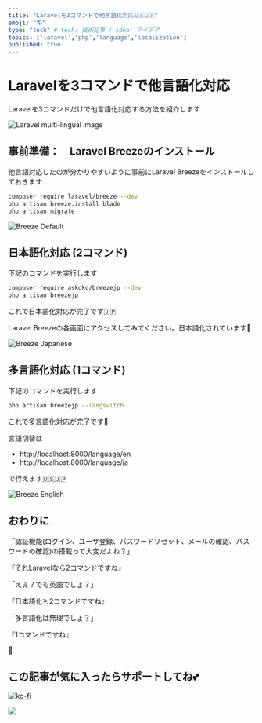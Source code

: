 ```yaml
---
title: "Laravelを3コマンドで他言語化対応🇺🇸🇯🇵"
emoji: "🌎"
type: "tech" # tech: 技術記事 / idea: アイデア
topics: ['laravel','php','language','localization']
published: true
---
```

# Laravelを3コマンドで他言語化対応

Laravelを3コマンドだけで他言語化対応する方法を紹介します

![Laravel multi-lingual image](https://storage.googleapis.com/zenn-user-upload/2a2b10186d6e-20230709.gif)

## 事前準備：　Laravel Breezeのインストール

他言語対応したのが分かりやすいように事前にLaravel Breezeをインストールしておきます

```bash
composer require laravel/breeze --dev
php artisan breeze:install blade
php artisan migrate
```

![Breeze Default](https://storage.googleapis.com/zenn-user-upload/0b6c5e67f8a0-20230709.png)

## 日本語化対応 (2コマンド)

下記のコマンドを実行します

```bash
composer require askdkc/breezejp --dev
php artisan breezejp
```

これで日本語化対応が完了です🇯🇵

Laravel Breezeの各画面にアクセスしてみてください。日本語化されています👀

![Breeze Japanese](https://storage.googleapis.com/zenn-user-upload/6eafa5f1efb7-20230709.png)

## 多言語化対応 (1コマンド)

下記のコマンドを実行します

```bash
php artisan breezejp --langswitch
```

これで多言語化対応が完了です🤯

言語切替は

- http://localhost:8000/language/en
- http://localhost:8000/language/ja

で行えます🇺🇸🇯🇵

![Breeze English](https://storage.googleapis.com/zenn-user-upload/06d4be1311fc-20230709.png)

## おわりに

「認証機能(ログイン、ユーザ登録、パスワードリセット、メールの確認、パスワードの確認)の搭載って大変だよね？」

『それLaravelなら2コマンドですね』

「えぇ？でも英語でしょ？」

『日本語化も2コマンドですね』

「多言語化は無理でしょ？」

『1コマンドですね』

🤯

## この記事が気に入ったらサポートしてね💕

[![ko-fi](https://ko-fi.com/img/githubbutton_sm.svg)](https://ko-fi.com/X7X8O7KCU)

[![](https://img.shields.io/static/v1?label=Sponsor&message=%E2%9D%A4&logo=GitHub&color=%23fe8e86)](https://github.com/sponsors/askdkc)
